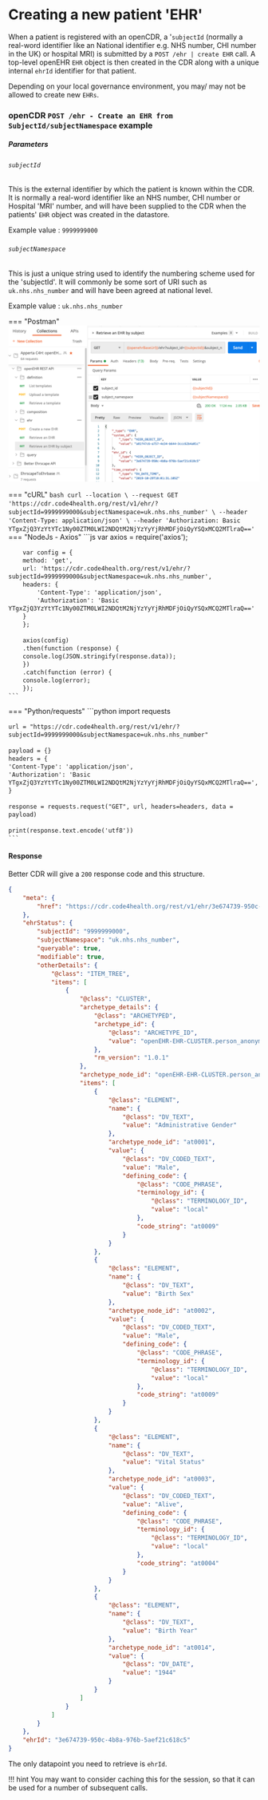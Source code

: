 # Creating a new patient 'EHR' 

When a patient is registered with an openCDR, a '`subjectId` (normally a real-word identifier like an National identifier e.g. NHS number, CHI number in the UK) or hospital MRI) is submitted by a `POST /ehr | create EHR`  call.  A top-level openEHR `EHR` object is then created in the CDR along with a unique internal `ehrId` identifier for that patient.

Depending on your local governance environment, you may/ may not be allowed to create new `EHRs`.

### openCDR `POST /ehr - Create an EHR from SubjectId/subjectNamespace` example

##### Parameters

###### `subjectId`

This is the external identifier by which the patient is known within the CDR. It is normally a real-word identifier like an NHS number, CHI number or Hospital 'MRI' number, and will have been supplied to the CDR when the patients' `EHR` object was created in the datastore.

Example value : `9999999000`

###### `subjectNamespace`

This is just a unique string used to identify the numbering scheme used for the 'subjectId'. It will commonly be some sort of URI such as `uk.nhs.nhs_number` and will have been agreed at national level.

Example value : `uk.nhs.nhs_number`


=== "Postman"
    ![](../images/cdr-get-ehr_id-postman.png)

=== "cURL"
    ```bash
        curl --location \
        --request GET 'https://cdr.code4health.org/rest/v1/ehr/?subjectId=9999999000&subjectNamespace=uk.nhs.nhs_number' \
        --header 'Content-Type: application/json' \
        --header 'Authorization: Basic YTgxZjQ3YzYtYTc1Ny00ZTM0LWI2NDQtM2NjYzYyYjRhMDFjOiQyYSQxMCQ2MTlraQ=='
    ```
=== "NodeJs - Axios"
    ```js
      var axios = require('axios');

        var config = {
        method: 'get',
        url: 'https://cdr.code4health.org/rest/v1/ehr/?subjectId=9999999000&subjectNamespace=uk.nhs.nhs_number',
        headers: { 
            'Content-Type': 'application/json', 
            'Authorization': 'Basic YTgxZjQ3YzYtYTc1Ny00ZTM0LWI2NDQtM2NjYzYyYjRhMDFjOiQyYSQxMCQ2MTlraQ=='
        }
        };

        axios(config)
        .then(function (response) {
        console.log(JSON.stringify(response.data));
        })
        .catch(function (error) {
        console.log(error);
        });
    ```

=== "Python/requests"
    ```python
    import requests

    url = "https://cdr.code4health.org/rest/v1/ehr/?subjectId=9999999000&subjectNamespace=uk.nhs.nhs_number"

    payload = {}
    headers = {
    'Content-Type': 'application/json',
    'Authorization': 'Basic YTgxZjQ3YzYtYTc1Ny00ZTM0LWI2NDQtM2NjYzYyYjRhMDFjOiQyYSQxMCQ2MTlraQ==',
    }

    response = requests.request("GET", url, headers=headers, data = payload)

    print(response.text.encode('utf8'))
    ```

#### Response


Better CDR will give a `200` response code and this structure.

```json
{
    "meta": {
        "href": "https://cdr.code4health.org/rest/v1/ehr/3e674739-950c-4b8a-976b-5aef21c618c5"
    },
    "ehrStatus": {
        "subjectId": "9999999000",
        "subjectNamespace": "uk.nhs.nhs_number",
        "queryable": true,
        "modifiable": true,
        "otherDetails": {
            "@class": "ITEM_TREE",
            "items": [
                {
                    "@class": "CLUSTER",
                    "archetype_details": {
                        "@class": "ARCHETYPED",
                        "archetype_id": {
                            "@class": "ARCHETYPE_ID",
                            "value": "openEHR-EHR-CLUSTER.person_anonymised_parent.v1"
                        },
                        "rm_version": "1.0.1"
                    },
                    "archetype_node_id": "openEHR-EHR-CLUSTER.person_anonymised_parent.v1",
                    "items": [
                        {
                            "@class": "ELEMENT",
                            "name": {
                                "@class": "DV_TEXT",
                                "value": "Administrative Gender"
                            },
                            "archetype_node_id": "at0001",
                            "value": {
                                "@class": "DV_CODED_TEXT",
                                "value": "Male",
                                "defining_code": {
                                    "@class": "CODE_PHRASE",
                                    "terminology_id": {
                                        "@class": "TERMINOLOGY_ID",
                                        "value": "local"
                                    },
                                    "code_string": "at0009"
                                }
                            }
                        },
                        {
                            "@class": "ELEMENT",
                            "name": {
                                "@class": "DV_TEXT",
                                "value": "Birth Sex"
                            },
                            "archetype_node_id": "at0002",
                            "value": {
                                "@class": "DV_CODED_TEXT",
                                "value": "Male",
                                "defining_code": {
                                    "@class": "CODE_PHRASE",
                                    "terminology_id": {
                                        "@class": "TERMINOLOGY_ID",
                                        "value": "local"
                                    },
                                    "code_string": "at0009"
                                }
                            }
                        },
                        {
                            "@class": "ELEMENT",
                            "name": {
                                "@class": "DV_TEXT",
                                "value": "Vital Status"
                            },
                            "archetype_node_id": "at0003",
                            "value": {
                                "@class": "DV_CODED_TEXT",
                                "value": "Alive",
                                "defining_code": {
                                    "@class": "CODE_PHRASE",
                                    "terminology_id": {
                                        "@class": "TERMINOLOGY_ID",
                                        "value": "local"
                                    },
                                    "code_string": "at0004"
                                }
                            }
                        },
                        {
                            "@class": "ELEMENT",
                            "name": {
                                "@class": "DV_TEXT",
                                "value": "Birth Year"
                            },
                            "archetype_node_id": "at0014",
                            "value": {
                                "@class": "DV_DATE",
                                "value": "1944"
                            }
                        }
                    ]
                }
            ]
        }
    },
    "ehrId": "3e674739-950c-4b8a-976b-5aef21c618c5"
}
```

The only datapoint you need to retrieve is `ehrId`. 

!!! hint
    You may want to consider caching this for the session, so that it can be used for a number of subsequent calls.
